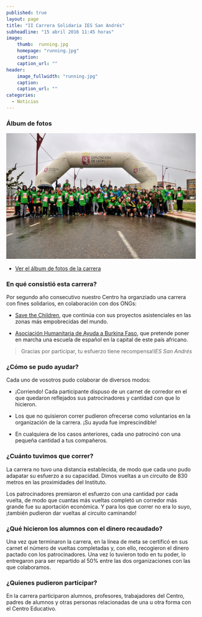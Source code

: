 ```yaml
---
published: true
layout: page
title: "II Carrera Solidaria IES San Andrés"
subheadline: "15 abril 2016 11:45 horas"
image:
    thumb:  running.jpg
    homepage: "running.jpg"
    caption:
    caption_url: ""
header:
    image_fullwidth: "running.jpg"
    caption:
    caption_url: ""
categories:
  - Noticias
---
```




### Álbum de fotos

[![Imagen de la salida](/imagenes/IIcarreraSolidaria.jpg)](https://goo.gl/photos/SmGxwzBPx9zsYcQ49)

* [Ver el álbum de fotos de la carrera](https://goo.gl/photos/SmGxwzBPx9zsYcQ49)



### En qué consistió esta carrera?

Por segundo año consecutivo nuestro Centro ha organziado una carrera con fines solidarios, en colaboración con dos ONGs:

* [Save the Children](https://www.savethechildren.es/), que continúa con sus proyectos asistenciales en las zonas más empobrecidas del mundo.

* [Asociación Humanitaria de Ayuda a Burkina Faso](https://es-es.facebook.com/ahdabf), que pretende poner en marcha una escuela de español en la capital de este país africano.


> <span class="teaser">Gracias por participar, tu esfuerzo tiene recompensa!</span><cite>IES San Andrés</cite>


### ¿Cómo se pudo ayudar?

Cada uno de vosotros pudo colaborar de diversos modos:

* ¡Corriendo! Cada participante dispuso de un carnet de corredor en el que quedaron reflejados sus patrocinadores y cantidad con que lo hicieron.

* Los que no quisieron correr pudieron ofrecerse como voluntarios en la organización de la carrera. ¡Su ayuda fue imprescindible!

* En cualquiera de los casos anteriores, cada uno patrocinó con una pequeña cantidad a tus compañeros.


### ¿Cuánto tuvimos que correr?

La carrera no tuvo una distancia establecida, de modo que cada uno pudo adapatar su esfuerzo a su capacidad. Dimos vueltas a un circuito de 830 metros en las proximidades del Instituto.

Los patrocinadores premiaron el esfuerzo con una cantidad por cada vuelta, de modo que cuantas más vueltas completó un corredor más grande fue su aportación económica. Y para los que correr no era lo suyo, ¡también pudieron dar vueltas al circuito caminando!


### ¿Qué hicieron los alumnos con el dinero recaudado?

Una vez que terminaron la carrera, en la línea de meta se certificó en sus carnet el número de vueltas completadas y, con ello, recogieron el dinero pactado con los patrocinadores. Una vez lo tuvieron todo en tu poder, lo entregaron para ser repartido al 50% entre las dos organizaciones con las que colaboramos.


### ¿Quienes pudieron participar?

En la carrera participaron alumnos, profesores, trabajadores del Centro, padres de alumnos y otras personas relacionadas de una u otra forma con el Centro Educativo.
